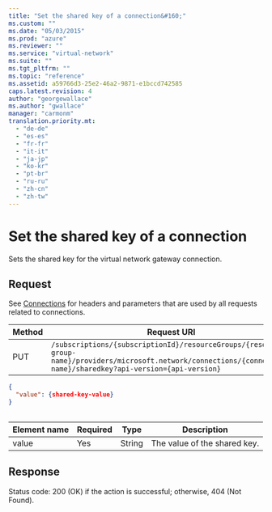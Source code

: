 ```yaml
---
title: "Set the shared key of a connection&#160;"
ms.custom: ""
ms.date: "05/03/2015"
ms.prod: "azure"
ms.reviewer: ""
ms.service: "virtual-network"
ms.suite: ""
ms.tgt_pltfrm: ""
ms.topic: "reference"
ms.assetid: a59766d3-25e2-46a2-9871-e1bccd742585
caps.latest.revision: 4
author: "georgewallace"
ms.author: "gwallace"
manager: "carmonm"
translation.priority.mt: 
  - "de-de"
  - "es-es"
  - "fr-fr"
  - "it-it"
  - "ja-jp"
  - "ko-kr"
  - "pt-br"
  - "ru-ru"
  - "zh-cn"
  - "zh-tw"
---
```

# Set the shared key of a connection&#160;
Sets the shared key for the virtual network gateway connection.  
  
## Request  
 See [Connections](connections.md) for headers and parameters that are used by all requests related to  connections.  
  
|Method|Request URI|  
|------------|-----------------|  
|PUT|`/subscriptions/{subscriptionId}/resourceGroups/{resource-group-name}/providers/microsoft.network/connections/{connection-name}/sharedkey?api-version={api-version}`|  
  
```json  
{  
  "value": {shared-key-value}  
}  
  
```  
  
|Element name|Required|Type|Description|  
|------------------|--------------|----------|-----------------|  
|value|Yes|String|The value of the shared key.|  
  
## Response  
 Status code: 200 (OK) if the action is successful; otherwise, 404 (Not Found).
